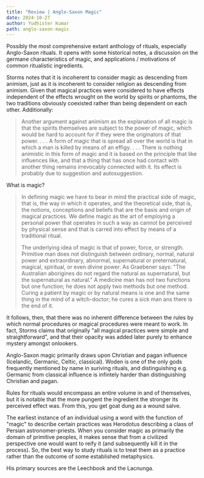 ```yaml
---
title: "Review | Anglo-Saxon Magic"
date: 2024-10-27
author: Yudhister Kumar
path: anglo-saxon-magic
---
```


Possibly the most comprehensive extant anthology of rituals, especially Anglo-Saxon rituals. It opens with some historical notes, a discussion on the germane characteristics of magic, and applications / motivations of common ritualistic ingredients.

Storms notes that it is incoherent to consider magic as descending from animism, just as it is incoherent to consider religion as descending from animism. Given that magical practices were considered to have effects independent of the effects wrought on the world by spirits or phantoms, the two traditions obviously coexisted rather than being dependent on each other. Additionally:

> Another argument against animism as the explanation of all magic is that the spirits themselves are subject to the power of magic, which would be hard to account for if they were the originators of that power. . . . A form of magic that is spread all over the world is that in which a man is killed by means of an effigy. . . . There is nothing animistic in this form of magic and it is based on the principle that like influences like, and that a thing that has once had contact with another thing remains irrevocably connected with it. Its effect is probably due to suggestion and autosuggestion.

What is magic?

> In defining magic we have to bear in mind the practical side of magic, that is, the way in which it operates, and the theoretical side, that is, the notions, conceptions and beliefs that are the basis and origin of magical practices. We define magic as the art of employing a personal power that operates in such a way as cannot be perceived by physical sense and that is carred into effect by means of a traditional ritual.
> 
> The underlying idea of magic is that of power, force, or strength. Primitive man does not distinguish between ordinary, normal, natural power and extraordinary, abnormal, supernatural or preternatural, magical, spiritual, or even divine power. As Graebener says: "The Australian aborigines do not regard the natural as supernatural, but the supernatural as natural." A medicine man has not two functions but one function; he does not apply two methods but one method. Curing a patient by magic or by natural means is one and the same thing in the mind of a witch-doctor; he cures a sick man ans there is the end of it.

It follows, then, that there was no inherent difference between the rules by which normal procedures or magical procedures were meant to work. In fact, Storms claims that originally "all magical practices were simple and straightforward", and that their opacity was added later purely to enhance mystery amongst onlookers.

Anglo-Saxon magic primarily draws upon Christian and pagan influence (Icelandic, Germanic, Celtic, classical). Woden is one of the only gods frequently mentioned by name in suriving rituals, and distinguishing e.g. Germanic from classical influence is infintely harder than distinguishing Christian and pagan.

Rules for rituals would encompass an entire volume in and of themselves, but it is notable that the more pungent the ingredient the stronger its perceived effect was. From this, you get goat dung as a wound salve.

The earliest instance of an individual using a word with the function of "magic" to describe certain practices was Herodotus describing a class of Persian astronomer-priests. When you consider magic as primarily the domain of primitive peoples, it makes sense that from a civilized perspective one would want to reify it (and subsequently kill it in the process). So, the best way to study rituals is to treat them as a practice rather than the outcome of some established metaphysics.

His primary sources are the Leechbook and the Lacnunga.